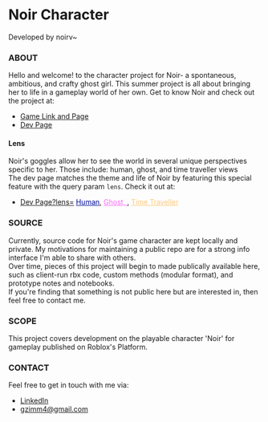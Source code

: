 # Noir Character
Developed by noirv~ <!-- Noir Verscottie -->

### ABOUT
Hello and welcome! to the character project for Noir- a spontaneous, ambitious, and crafty ghost girl. This summer project is all about bringing her to life in a gameplay world of her own. Get to know Noir and check out the project at:  
- <a target='blank' href='https://www.roblox.com/games/6842303525/Noir'>Game Link and Page</a>
- <a target='blank' href='https://noir.silvrship.dev/'>Dev Page</a>

#### Lens
Noir's goggles allow her to see the world in several unique perspectives specific to her. Those include: human, ghost, and time traveller views  
The dev page matches the theme and life of Noir by featuring this special feature with the query param `lens`. Check it out at:
- <a target='blank' href='https://noir.silvrship.dev/'>Dev Page?lens=</a>
<a style='text-decoration: underline; color: rgba(0,10,150);' 
target='blank' href='https://noir.silvrship.dev/?lens=human'>Human</a>, 
<a style='text-decoration: underline; color: rgba(255,105,250);' 
target='blank' href='https://noir.silvrship.dev/?lens=ghost'>Ghost, </a>, 
<a style='text-decoration: underline; color: rgba(255,200,120);' 
target='blank' href='https://noir.silvrship.dev/?lens=time'>Time Traveller</a>


### SOURCE
Currently, source code for Noir's game character are kept locally and private. My motivations for maintaining a public repo are for a strong info interface I'm able to share with others.  
Over time, pieces of this project will begin to made publically available here, such as client-run rbx code, custom methods (modular format), and prototype notes and notebooks.  
If you're finding that something is not public here but are interested in, then feel free to contact me.


### SCOPE
This project covers development on the playable character 'Noir' for gameplay published on Roblox's Platform. 


### CONTACT
Feel free to get in touch with me via:	
- <a href='https://www.linkedin.com/in/gavinzimmerman/'>LinkedIn<a>
- gzimm4@gmail.com


<!-- Thanks for reading the verbose version! -->